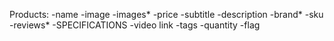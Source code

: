 
Products:
    -name
    -image
    -images*
    -price
    -subtitle
    -description
    -brand*
    -sku
    -reviews*
    -SPECIFICATIONS
    -video link
    -tags
    -quantity
    -flag
    
